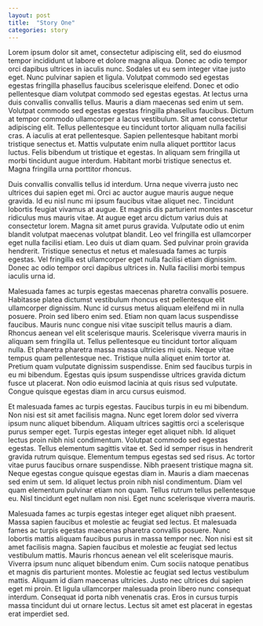 ```yaml
---
layout: post
title:  "Story One"
categories: story
---
```

Lorem ipsum dolor sit amet, consectetur adipiscing elit, sed do eiusmod tempor incididunt ut labore et dolore magna aliqua. Donec ac odio tempor orci dapibus ultrices in iaculis nunc. Sodales ut eu sem integer vitae justo eget. Nunc pulvinar sapien et ligula. Volutpat commodo sed egestas egestas fringilla phasellus faucibus scelerisque eleifend. Donec et odio pellentesque diam volutpat commodo sed egestas egestas. At lectus urna duis convallis convallis tellus. Mauris a diam maecenas sed enim ut sem. Volutpat commodo sed egestas egestas fringilla phasellus faucibus. Dictum at tempor commodo ullamcorper a lacus vestibulum. Sit amet consectetur adipiscing elit. Tellus pellentesque eu tincidunt tortor aliquam nulla facilisi cras. A iaculis at erat pellentesque. Sapien pellentesque habitant morbi tristique senectus et. Mattis vulputate enim nulla aliquet porttitor lacus luctus. Felis bibendum ut tristique et egestas. In aliquam sem fringilla ut morbi tincidunt augue interdum. Habitant morbi tristique senectus et. Magna fringilla urna porttitor rhoncus.

Duis convallis convallis tellus id interdum. Urna neque viverra justo nec ultrices dui sapien eget mi. Orci ac auctor augue mauris augue neque gravida. Id eu nisl nunc mi ipsum faucibus vitae aliquet nec. Tincidunt lobortis feugiat vivamus at augue. Et magnis dis parturient montes nascetur ridiculus mus mauris vitae. At augue eget arcu dictum varius duis at consectetur lorem. Magna sit amet purus gravida. Vulputate odio ut enim blandit volutpat maecenas volutpat blandit. Leo vel fringilla est ullamcorper eget nulla facilisi etiam. Leo duis ut diam quam. Sed pulvinar proin gravida hendrerit. Tristique senectus et netus et malesuada fames ac turpis egestas. Vel fringilla est ullamcorper eget nulla facilisi etiam dignissim. Donec ac odio tempor orci dapibus ultrices in. Nulla facilisi morbi tempus iaculis urna id.

Malesuada fames ac turpis egestas maecenas pharetra convallis posuere. Habitasse platea dictumst vestibulum rhoncus est pellentesque elit ullamcorper dignissim. Nunc id cursus metus aliquam eleifend mi in nulla posuere. Proin sed libero enim sed. Etiam non quam lacus suspendisse faucibus. Mauris nunc congue nisi vitae suscipit tellus mauris a diam. Rhoncus aenean vel elit scelerisque mauris. Scelerisque viverra mauris in aliquam sem fringilla ut. Tellus pellentesque eu tincidunt tortor aliquam nulla. Et pharetra pharetra massa massa ultricies mi quis. Neque vitae tempus quam pellentesque nec. Tristique nulla aliquet enim tortor at. Pretium quam vulputate dignissim suspendisse. Enim sed faucibus turpis in eu mi bibendum. Egestas quis ipsum suspendisse ultrices gravida dictum fusce ut placerat. Non odio euismod lacinia at quis risus sed vulputate. Congue quisque egestas diam in arcu cursus euismod.

Et malesuada fames ac turpis egestas. Faucibus turpis in eu mi bibendum. Non nisi est sit amet facilisis magna. Nunc eget lorem dolor sed viverra ipsum nunc aliquet bibendum. Aliquam ultrices sagittis orci a scelerisque purus semper eget. Turpis egestas integer eget aliquet nibh. Id aliquet lectus proin nibh nisl condimentum. Volutpat commodo sed egestas egestas. Tellus elementum sagittis vitae et. Sed id semper risus in hendrerit gravida rutrum quisque. Elementum tempus egestas sed sed risus. Ac tortor vitae purus faucibus ornare suspendisse. Nibh praesent tristique magna sit. Neque egestas congue quisque egestas diam in. Mauris a diam maecenas sed enim ut sem. Id aliquet lectus proin nibh nisl condimentum. Diam vel quam elementum pulvinar etiam non quam. Tellus rutrum tellus pellentesque eu. Nisl tincidunt eget nullam non nisi. Eget nunc scelerisque viverra mauris.

Malesuada fames ac turpis egestas integer eget aliquet nibh praesent. Massa sapien faucibus et molestie ac feugiat sed lectus. Et malesuada fames ac turpis egestas maecenas pharetra convallis posuere. Nunc lobortis mattis aliquam faucibus purus in massa tempor nec. Non nisi est sit amet facilisis magna. Sapien faucibus et molestie ac feugiat sed lectus vestibulum mattis. Mauris rhoncus aenean vel elit scelerisque mauris. Viverra ipsum nunc aliquet bibendum enim. Cum sociis natoque penatibus et magnis dis parturient montes. Molestie ac feugiat sed lectus vestibulum mattis. Aliquam id diam maecenas ultricies. Justo nec ultrices dui sapien eget mi proin. Et ligula ullamcorper malesuada proin libero nunc consequat interdum. Consequat id porta nibh venenatis cras. Eros in cursus turpis massa tincidunt dui ut ornare lectus. Lectus sit amet est placerat in egestas erat imperdiet sed.